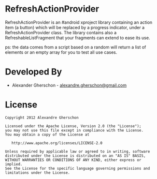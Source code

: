 RefreshActionProvider
==============

RefreshActionProvider is an #android xproject library containing an action item (a button) which will be replaced by a progress indicator, under a RefreshActionProvider class. The library contains also a RefreshableListFragment that your fragments can extend to ease its use.

ps: the data comes from a script based on a random will return a list of elements or an empty array for you to test all use cases.

Developed By
============

* Alexander Gherschon - <alexandre.gherschon@gmail.com>



License
=======

    Copyright 2012 Alexandre Gherschon

    Licensed under the Apache License, Version 2.0 (the "License");
    you may not use this file except in compliance with the License.
    You may obtain a copy of the License at

       http://www.apache.org/licenses/LICENSE-2.0

    Unless required by applicable law or agreed to in writing, software
    distributed under the License is distributed on an "AS IS" BASIS,
    WITHOUT WARRANTIES OR CONDITIONS OF ANY KIND, either express or implied.
    See the License for the specific language governing permissions and
    limitations under the License.
